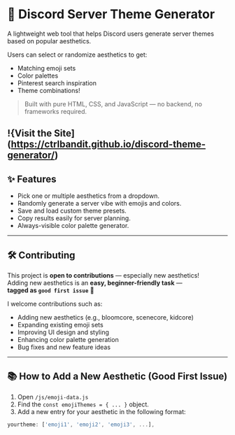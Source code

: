 # 🌟 Discord Server Theme Generator

A lightweight web tool that helps Discord users generate server themes based on popular aesthetics.

Users can select or randomize aesthetics to get:
- Matching emoji sets
- Color palettes
- Pinterest search inspiration
- Theme combinations!

> Built with pure HTML, CSS, and JavaScript — no backend, no frameworks required.

!{Visit the Site](https://ctrlbandit.github.io/discord-theme-generator/)
---

## ✨ Features
- Pick one or multiple aesthetics from a dropdown.
- Randomly generate a server vibe with emojis and colors.
- Save and load custom theme presets.
- Copy results easily for server planning.
- Always-visible color palette generator.

---

## 🛠️ Contributing

This project is **open to contributions** — especially new aesthetics!  
Adding new aesthetics is an **easy, beginner-friendly task** —  
**tagged as `good first issue`** 💬

I welcome contributions such as:
- Adding new aesthetics (e.g., bloomcore, scenecore, kidcore)
- Expanding existing emoji sets
- Improving UI design and styling
- Enhancing color palette generation
- Bug fixes and new feature ideas

---

## 📚 How to Add a New Aesthetic (Good First Issue)

1. Open `/js/emoji-data.js`
2. Find the `const emojiThemes = { ... }` object.
3. Add a new entry for your aesthetic in the following format:

```javascript
yourtheme: ['emoji1', 'emoji2', 'emoji3', ...],
